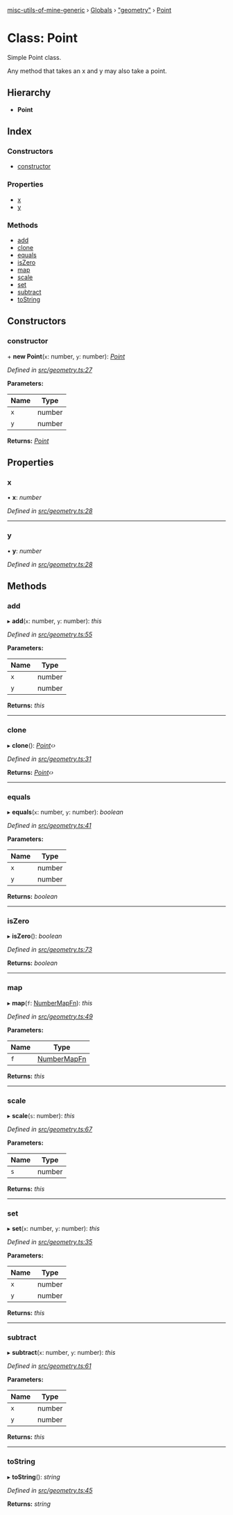 [misc-utils-of-mine-generic](../README.md) › [Globals](../globals.md) › ["geometry"](../modules/_geometry_.md) › [Point](_geometry_.point.md)

# Class: Point

Simple Point class.

Any method that takes an x and y may also take a point.

## Hierarchy

* **Point**

## Index

### Constructors

* [constructor](_geometry_.point.md#constructor)

### Properties

* [x](_geometry_.point.md#x)
* [y](_geometry_.point.md#y)

### Methods

* [add](_geometry_.point.md#add)
* [clone](_geometry_.point.md#clone)
* [equals](_geometry_.point.md#equals)
* [isZero](_geometry_.point.md#iszero)
* [map](_geometry_.point.md#map)
* [scale](_geometry_.point.md#scale)
* [set](_geometry_.point.md#set)
* [subtract](_geometry_.point.md#subtract)
* [toString](_geometry_.point.md#tostring)

## Constructors

###  constructor

\+ **new Point**(`x`: number, `y`: number): *[Point](_geometry_.point.md)*

*Defined in [src/geometry.ts:27](https://github.com/cancerberoSgx/misc-utils-of-mine/blob/31c2f04/misc-utils-of-mine-generic/src/geometry.ts#L27)*

**Parameters:**

Name | Type |
------ | ------ |
`x` | number |
`y` | number |

**Returns:** *[Point](_geometry_.point.md)*

## Properties

###  x

• **x**: *number*

*Defined in [src/geometry.ts:28](https://github.com/cancerberoSgx/misc-utils-of-mine/blob/31c2f04/misc-utils-of-mine-generic/src/geometry.ts#L28)*

___

###  y

• **y**: *number*

*Defined in [src/geometry.ts:28](https://github.com/cancerberoSgx/misc-utils-of-mine/blob/31c2f04/misc-utils-of-mine-generic/src/geometry.ts#L28)*

## Methods

###  add

▸ **add**(`x`: number, `y`: number): *this*

*Defined in [src/geometry.ts:55](https://github.com/cancerberoSgx/misc-utils-of-mine/blob/31c2f04/misc-utils-of-mine-generic/src/geometry.ts#L55)*

**Parameters:**

Name | Type |
------ | ------ |
`x` | number |
`y` | number |

**Returns:** *this*

___

###  clone

▸ **clone**(): *[Point](_geometry_.point.md)‹›*

*Defined in [src/geometry.ts:31](https://github.com/cancerberoSgx/misc-utils-of-mine/blob/31c2f04/misc-utils-of-mine-generic/src/geometry.ts#L31)*

**Returns:** *[Point](_geometry_.point.md)‹›*

___

###  equals

▸ **equals**(`x`: number, `y`: number): *boolean*

*Defined in [src/geometry.ts:41](https://github.com/cancerberoSgx/misc-utils-of-mine/blob/31c2f04/misc-utils-of-mine-generic/src/geometry.ts#L41)*

**Parameters:**

Name | Type |
------ | ------ |
`x` | number |
`y` | number |

**Returns:** *boolean*

___

###  isZero

▸ **isZero**(): *boolean*

*Defined in [src/geometry.ts:73](https://github.com/cancerberoSgx/misc-utils-of-mine/blob/31c2f04/misc-utils-of-mine-generic/src/geometry.ts#L73)*

**Returns:** *boolean*

___

###  map

▸ **map**(`f`: [NumberMapFn](../modules/_geometry_.md#numbermapfn)): *this*

*Defined in [src/geometry.ts:49](https://github.com/cancerberoSgx/misc-utils-of-mine/blob/31c2f04/misc-utils-of-mine-generic/src/geometry.ts#L49)*

**Parameters:**

Name | Type |
------ | ------ |
`f` | [NumberMapFn](../modules/_geometry_.md#numbermapfn) |

**Returns:** *this*

___

###  scale

▸ **scale**(`s`: number): *this*

*Defined in [src/geometry.ts:67](https://github.com/cancerberoSgx/misc-utils-of-mine/blob/31c2f04/misc-utils-of-mine-generic/src/geometry.ts#L67)*

**Parameters:**

Name | Type |
------ | ------ |
`s` | number |

**Returns:** *this*

___

###  set

▸ **set**(`x`: number, `y`: number): *this*

*Defined in [src/geometry.ts:35](https://github.com/cancerberoSgx/misc-utils-of-mine/blob/31c2f04/misc-utils-of-mine-generic/src/geometry.ts#L35)*

**Parameters:**

Name | Type |
------ | ------ |
`x` | number |
`y` | number |

**Returns:** *this*

___

###  subtract

▸ **subtract**(`x`: number, `y`: number): *this*

*Defined in [src/geometry.ts:61](https://github.com/cancerberoSgx/misc-utils-of-mine/blob/31c2f04/misc-utils-of-mine-generic/src/geometry.ts#L61)*

**Parameters:**

Name | Type |
------ | ------ |
`x` | number |
`y` | number |

**Returns:** *this*

___

###  toString

▸ **toString**(): *string*

*Defined in [src/geometry.ts:45](https://github.com/cancerberoSgx/misc-utils-of-mine/blob/31c2f04/misc-utils-of-mine-generic/src/geometry.ts#L45)*

**Returns:** *string*
